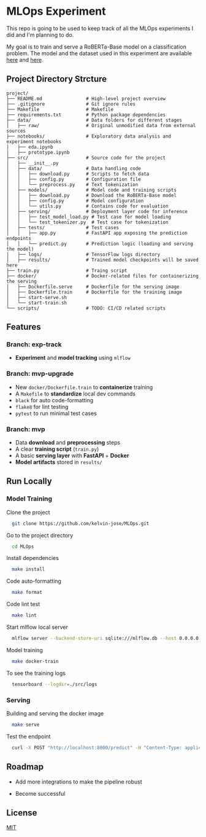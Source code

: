# MLOps Experiment

This repo is going to be used to keep track of all the MLOps experiments I did and I'm planning to do.

My goal is to train and serve a RoBERTa-Base model on a classification problem. The model and the dataset used in this experiment are available [here](https://huggingface.co/distilbert/distilroberta-base) and [here](https://huggingface.co/datasets/dair-ai/emotion).

## Project Directory Strcture

```
project/
├── README.md                # High-level project overview
├── .gitignore               # Git ignore rules
├── Makefile                 # Makefile
├── requirements.txt         # Python package dependencies
├── data/                    # Data folders for different stages
│   ├── raw/                 # Original unmodified data from external sources
├── notebooks/               # Exploratory data analysis and experiment notebooks
│   ├── eda.ipynb
|   ├── prototype.ipynb  
├── src/                     # Source code for the project
│   ├── __init__.py
│   ├── data/                # Data handling code
│   │   ├── download.py      # Scripts to fetch data
│   │   ├── config.py        # Configuration file
│   │   └── preprocess.py    # Text tokenization
│   ├── models/              # Model code and training scripts
│   │   ├── download.py      # Download the RoBERTa-Base model
│   │   ├── config.py        # Model configuration
│   │   └── utils.py         # Contains code for evaluation
│   ├── serving/             # Deployment layer code for inference
│   │   ├── test_model_load.py # Test case for model loading 
│   │   └── test_tokenizer.py  # Test case for tokenization
│   ├── tests/               # Test cases
│   │   ├── app.py           # FastAPI app exposing the prediction endpoints
│   │   └── predict.py       # Prediction logic (loading and serving the model)
│   ├── logs/                # TensorFlow logs directory
│   ├── results/             # Trained model checkpoints will be saved here
├── train.py                 # Traing script
├── docker/                  # Docker-related files for containerizing the serving
│   ├── Dockerfile.serve     # Dockerfile for the serving image
│   ├── Dockerfile.train     # Dockerfile for the training image
│   ├── start-serve.sh     
│   └── start-train.sh
└── scripts/                 # TODO: CI/CD related scripts
```
## Features

### Branch: exp-track
- **Experiment** and **model tracking** using ```mlflow```

### Branch: mvp-upgrade
- New ```docker/Dockerfile.train``` to **containerize** training
- A ```Makefile``` to **standardize** local dev commands
- ```black``` for auto code-formatting
- ```flake8``` for lint testing
- ```pytest``` to run minimal test cases

### Branch: mvp
- Data **download** and **preprocessing** steps
- A clear **training script** (```train.py```)
- A basic **serving layer** with **FastAPI** + **Docker**
- **Model artifacts** stored in ```results/```

## Run Locally

### Model Training
Clone the project

```bash
  git clone https://github.com/kelvin-jose/MLOps.git
```

Go to the project directory

```bash
  cd MLOps
```

Install dependencies

```bash
  make install
```

Code auto-formatting

```bash
  make format
```

Code lint test

```bash
  make lint
```

Start mlflow local server

```bash
  mlflow server --backend-store-uri sqlite:///mlflow.db --host 0.0.0.0 --port 5000
```

Model training

```bash
  make docker-train
```

To see the training logs

```bash
  tensorboard --logdir=./src/logs
```

### Serving
Building and serving the docker image

```bash
  make serve
```

Test the endpoint

```bash
  curl -X POST "http://localhost:8000/predict" -H "Content-Type: application/json" -d '{"text": "Your sample input"}'
```

## Roadmap

- Add more integrations to make the pipeline robust

- Become successful


## License

[MIT](https://choosealicense.com/licenses/mit/)
